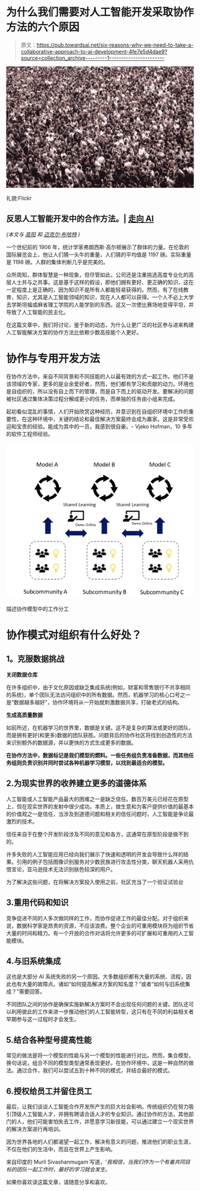 # 为什么我们需要对人工智能开发采取协作方法的六个原因

> 原文：<https://pub.towardsai.net/six-reasons-why-we-need-to-take-a-collaborative-approach-to-ai-development-4fe7e5d4dae9?source=collection_archive---------1----------------------->

![](img/962cd24d4b5a64b45deb9306bc81b188.png)

礼貌:Flickr

## 反思人工智能开发中的合作方法。| [走向 AI](https://towardsai.net)

*(本文与* [*高阳*](https://www.linkedin.com/in/yang-g/) *和* [*迈克尔·布哈特*](https://www.linkedin.com/in/michaelburkhardt/) *)*

一个世纪前的 1906 年，统计学家弗朗西斯·高尔顿展示了群体的力量。在伦敦的国际展览会上，他让人们猜一头牛的重量，人们猜的平均值是 1197 磅。实际重量是 1198 磅。人群的集体判断几乎是完美的。

众所周知，群体智慧是一种现象，但尽管如此，公司还是注重挑选高度专业化的高层人士并与之共事。这是基于这样的假设，即他们拥有更好、更正确的知识，这在一定程度上是正确的，因为知识不是所有人都能轻易获得的。然而，有了在线教育，知识，尤其是人工智能领域的知识，现在人人都可以获得。一个人不必上大学去学斯坦福或麻省理工学院的人能学到的东西。这又一次使比赛场地变得平坦，并导致了人工智能的民主化。

在这篇文章中，我们将讨论，鉴于新的动态，为什么让更广泛的社区参与进来构建人工智能解决方案的协作方法比依赖少数高技能个人更好。

# 协作与专用开发方法

在协作方法中，来自不同背景和不同技能的人以最有效的方式一起工作。他们不是该领域的专家，更多的是业余爱好者，然而，他们都有学习和贡献的动力。环境也是自组织的，所以没有自上而下的管理，而是自下而上的驱动开发。要解决的问题被社区通过集体决策过程分解成更小的任务，而单独的任务由小组来完成。

起初看似混乱的事情，人们开始欣赏这种经历，并意识到在自组织环境中工作的重要性，在这种环境中，关键的结论和最佳解决方案最终会成为赢家。这是非常受欢迎和宝贵的经验。能成为其中的一员，我感到很自豪。- Vjeko Hofman，10 多年的软件工程师经验。

![](img/6b1526c74ad5178650869d4982bf9675.png)

描述协作模型中的工作分工

# 协作模式对组织有什么好处？

## **1。克服数据挑战**

**关闭数据仓库**

在许多组织中，由于文化原因或缺乏集成系统(例如，财富和零售银行不共享相同的系统)，单个团队无法访问组织中的所有数据。然而，机器学习的核心口号之一是“数据越多越好”，协作环境将从一开始就刺激数据共享，打破老式的结构。

**生成高质量数据**

如前所述，在机器学习的世界里，数据是关键。这不是复杂的算法或更好的团队，而是拥有更好(和更多)数据的团队获胜。问题背后的协作社区将找到创造性的方法来识别额外的数据源，并以更快的方式生成更多的数据。

**在协作方法中，数据标记是我们模型的燃料。一些任务组负责准备数据，而其他任务组则负责识别并同时尝试各种机器学习模型，以找到最适合的模型。**

## 2.**为现实世界的收养建立更多的道德体系**

人工智能或人工智能产品最大的困难之一是缺乏信任。数百万美元已经花在原型上，但在现实世界的发射中很少成功。本质上，做生意和为客户提供价值的最基本的价值观之一是信任，当涉及到道德问题和相关的信任问题时，人工智能是争论最激烈的技术。

信任来自于在整个开发阶段涉及不同的意见和各方，这通常在原型阶段是做不到的。

许多失败的人工智能应用已经向我们展示了快速和透明的开发会导致什么样的结果。引用的例子包括图像识别服务对少数民族进行攻击性分类，聊天机器人采用仇恨言论，亚马逊技术无法识别肤色较深的用户。

为了解决这些问题，在将解决方案投入使用之前，社区充当了一个验证试验台

## 3.**重用代码和知识**

竞争促进不同的人多次做同样的工作，而协作促进工作的最佳分配。对于组织来说，数据科学家是昂贵的资源，不应该浪费。整个企业的可重用模块将为组织节省大量的时间和精力。有一个开放的合作对话将允许更多的可扩展和可重用的人工智能模块。

## 4.**与旧系统集成**

这也是大部分 AI 系统失败的另一个原因。大多数组织都有大量的系统、流程，因此也有大量的故障点。诸如“如何提高解决方案的知名度？”或者“如何与旧系统集成？”需要回答。

不同团队之间的协作是确保实施新解决方案时不会出现任何问题的关键。团队还可以利用彼此的工作来进一步推动他们的人工智能转型，这只有在不同的利益相关者早期参与这一过程时才会发生。

## 5.**结合各种型号提高性能**

常见的做法是将一个模型的性能与另一个模型的性能进行对比。然而，集合模型，换句话说，组合不同的模型类型通常表现更好。在协作环境中，这是一种自然的做法。通过合作，我们可以尝试五到十种不同的模式，并结合最好的模式。

## 6.**授权给员工并留住员工**

最后，让我们谈谈人工智能合作开发所产生的巨大社会影响。传统组织仍在努力吸引顶级人工智能人才，并拥有聘请合适人才的专业知识。通过协作的方法，其他部门的人，他们可能害怕失去工作，并愿意学习新技能，可以通过建立一个现实世界的解决方案进行再培训。

因为世界各地的人们都渴望一起工作，解决有意义的问题，推进他们的职业生涯，不仅在他们的生活中，而且在世界上产生影响。

来自印度的 Murli Sivashanmugam 写道，'*我相信，当我们作为一个有着共同目标的团队一起工作时，最好的学习就会发生。*

如果你喜欢读这篇文章，请随意分享和喜欢。
